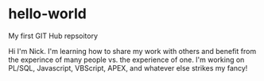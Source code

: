 # hello-world
My first GIT Hub repsoitory

Hi I'm Nick.  I'm learning how to share my work with others and benefit from the experince of many people vs. the experience of one.
I'm working on PL/SQL, Javascript, VBScript, APEX, and whatever else strikes my fancy!
